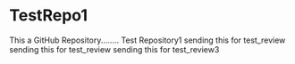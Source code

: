 # TestRepo1
This a GitHub Repository........
Test Repository1
sending this for test_review
sending this for test_review
sending this for test_review3
